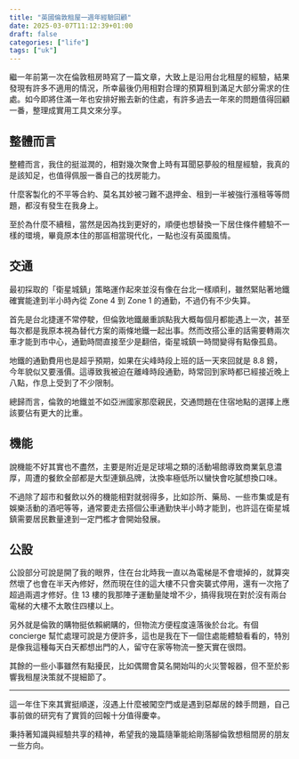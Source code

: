 ```yaml
---
title: "英國倫敦租屋一週年經驗回顧"
date: 2025-03-07T11:12:39+01:00
draft: false
categories: ["life"]
tags: ["uk"]
---
```


繼一年前第一次在倫敦租房時寫了一篇文章，大致上是沿用台北租屋的經驗，結果發現有許多不適用的情況，所幸最後仍用相對合理的預算租到滿足大部分需求的住處。如今即將住滿一年也安排好搬去新的住處，有許多過去一年來的問題值得回顧一番，整理成實用工具文來分享。

<!--more-->

## 整體而言

整體而言，我住的挺滋潤的，相對幾次聚會上時有耳聞惡夢般的租屋經驗，我真的是該知足，也值得佩服一番自己的找房能力。

什麼客製化的不平等合約、莫名其妙被刁難不退押金、租到一半被強行漲租等等問題，都沒有發生在我身上。

至於為什麼不續租，當然是因為找到更好的，順便也想替換一下居住條件體驗不一樣的環境，畢竟原本住的那區相當現代化，一點也沒有英國風情。

## 交通

最初採取的「衛星城鎮」策略運作起來並沒有像在台北一樣順利，雖然緊貼著地鐵確實能達到半小時內從 Zone 4 到 Zone 1 的通勤，不過仍有不少失算。

首先是台北捷運不常停駛，但倫敦地鐵嚴重誤點我大概每個月都能遇上一次，甚至每次都是我原本視為替代方案的兩條地鐵一起出事。然而改搭公車的話需要轉兩次車才能到市中心，通勤時間直接至少是翻倍，衛星城鎮一時間變得有點像孤島。

地鐵的通勤費用也是超乎預期，如果在尖峰時段上班的話一天來回就是 8.8 鎊，今年貌似又要漲價。這導致我被迫在離峰時段通勤，時常回到家時都已經接近晚上八點，作息上受到了不少限制。

總歸而言，倫敦的地鐵並不如亞洲國家那麼親民，交通問題在住宿地點的選擇上應該要佔有更大的比重。

## 機能

說機能不好其實也不盡然，主要是附近是足球場之類的活動場館導致商業氣息濃厚，周遭的餐飲全部都是大型連鎖品牌，汰換率極低所以蠻快會吃膩想換口味。

不過除了超市和餐飲以外的機能相對就弱得多，比如診所、藥局、一些市集或是有娛樂活動的酒吧等等，通常要走去搭個公車通勤快半小時才能到，也許這在衛星城鎮需要居民數量達到一定門檻才會開始發展。

## 公設

公設部分可說是開了我的眼界，住在台北時我一直以為電梯是不會壞掉的，就算突然壞了也會在半天內修好，然而現在住的這大樓不只會突襲式停用，還有一次拖了超過兩週才修好。住 13 樓的我那陣子運動量陡增不少，搞得我現在對於沒有兩台電梯的大樓不太敢住四樓以上。

另外就是倫敦的購物挺依賴網購的，但物流方便程度遠落後於台北。有個 concierge 幫忙處理可說是方便許多，這也是我在下一個住處能體驗看看的，特別是像我這種每天白天都想出門的人，留守在家等物流一整天實在很悶。

其餘的一些小事雖然有點擾民，比如偶爾會莫名開始叫的火災警報器，但不至於影響我租屋決策就不提細節了。

---

這一年住下來其實挺順遂，沒遇上什麼被闖空門或是遇到惡鄰居的棘手問題，自己事前做的研究有了實質的回報十分值得慶幸。

秉持著知識與經驗共享的精神，希望我的幾篇隨筆能給剛落腳倫敦想租間房的朋友一些方向。
